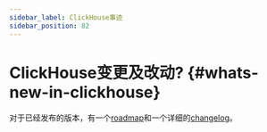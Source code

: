 ```yaml
---
sidebar_label: ClickHouse事迹
sidebar_position: 82
---
```


# ClickHouse变更及改动? {#whats-new-in-clickhouse}

对于已经发布的版本，有一个[roadmap](../whats-new/roadmap.md)和一个详细的[changelog](../whats-new/changelog/index.md)。
